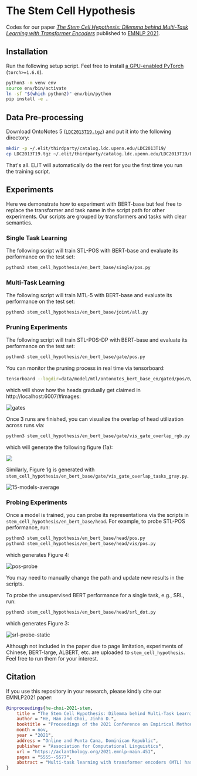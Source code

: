 # The Stem Cell Hypothesis

Codes for our paper *[The Stem Cell Hypothesis: Dilemma behind Multi-Task Learning with Transformer Encoders](https://aclanthology.org/2021.emnlp-main.451/)* published to [EMNLP 2021](https://2021.emnlp.org/). 

## Installation

Run the following setup script. Feel free to install [a GPU-enabled PyTorch](https://pytorch.org/get-started/locally/) (`torch>=1.6.0`).

```bash
python3 -m venv env
source env/bin/activate
ln -sf "$(which python2)" env/bin/python
pip install -e .
```

## Data Pre-processing

Download OntoNotes 5 ([`LDC2013T19.tgz`](https://catalog.ldc.upenn.edu/LDC2013T19)) and put it into the following directory:

```bash
mkdir -p ~/.elit/thirdparty/catalog.ldc.upenn.edu/LDC2013T19/
cp LDC2013T19.tgz ~/.elit/thirdparty/catalog.ldc.upenn.edu/LDC2013T19/LDC2013T19.tgz
```

That's all. ELIT will automatically do the rest for you the first time you run the training script.

## Experiments

Here we demonstrate how to experiment with BERT-base but feel free to replace the transformer and task name in the script path for other experiments. Our scripts are grouped by transformers and tasks with clear semantics.

### Single Task Learning

The following script will train STL-POS with BERT-base and evaluate its performance on the test set:

```bash
python3 stem_cell_hypothesis/en_bert_base/single/pos.py
```

### Multi-Task Learning

The following script will train MTL-5 with BERT-base and evaluate its performance on the test set:

```bash
python3 stem_cell_hypothesis/en_bert_base/joint/all.py
```

### Pruning Experiments

The following script will train STL-POS-DP with BERT-base and evaluate its performance on the test set:

```bash
python3 stem_cell_hypothesis/en_bert_base/gate/pos.py
```

You can monitor the pruning process in real time via tensorboard:

```bash
tensorboard --logdir=data/model/mtl/ontonotes_bert_base_en/gated/pos/0/runs --samples_per_plugin images=1000
```

which will show how the heads gradually get claimed in http://localhost:6007/#images:

![gates](docs/gates.gif)

Once 3 runs are finished, you can visualize the overlap of head utilization across runs via:

```bash
python3 stem_cell_hypothesis/en_bert_base/gate/vis_gate_overlap_rgb.py
```

which will generate the following figure (1a):

![](docs/gates-overlap.png)

Similarly, Figure 1g is generated with `stem_cell_hypothesis/en_bert_base/gate/vis_gate_overlap_tasks_gray.py`.

![15-models-average](docs/15-models-average.png)

### Probing Experiments

Once a model is trained, you can probe its representations via the scripts in `stem_cell_hypothesis/en_bert_base/head`. For example, to probe STL-POS performance, run:

```bash
python3 stem_cell_hypothesis/en_bert_base/head/pos.py
python3 stem_cell_hypothesis/en_bert_base/head/vis/pos.py
```

which generates Figure 4:

![pos-probe](docs/pos-probe.png)

You may need to manually change the path and update new results in the scripts.

To probe the unsupervised BERT performance for a single task, e.g., SRL, run:

```bash
python3 stem_cell_hypothesis/en_bert_base/head/srl_dot.py
```

which generates Figure 3:

![srl-probe-static](docs/srl-probe-static.png)

Although not included in the paper due to page limitation, experiments of Chinese, BERT-large, ALBERT, etc. are uploaded to `stem_cell_hypothesis`. Feel free to run them for your interest.

## Citation

If you use this repository in your research, please kindly cite our EMNLP2021 paper:

```bibtex
@inproceedings{he-choi-2021-stem,
    title = "The Stem Cell Hypothesis: Dilemma behind Multi-Task Learning with Transformer Encoders",
    author = "He, Han and Choi, Jinho D.",
    booktitle = "Proceedings of the 2021 Conference on Empirical Methods in Natural Language Processing",
    month = nov,
    year = "2021",
    address = "Online and Punta Cana, Dominican Republic",
    publisher = "Association for Computational Linguistics",
    url = "https://aclanthology.org/2021.emnlp-main.451",
    pages = "5555--5577",
    abstract = "Multi-task learning with transformer encoders (MTL) has emerged as a powerful technique to improve performance on closely-related tasks for both accuracy and efficiency while a question still remains whether or not it would perform as well on tasks that are distinct in nature. We first present MTL results on five NLP tasks, POS, NER, DEP, CON, and SRL, and depict its deficiency over single-task learning. We then conduct an extensive pruning analysis to show that a certain set of attention heads get claimed by most tasks during MTL, who interfere with one another to fine-tune those heads for their own objectives. Based on this finding, we propose the Stem Cell Hypothesis to reveal the existence of attention heads naturally talented for many tasks that cannot be jointly trained to create adequate embeddings for all of those tasks. Finally, we design novel parameter-free probes to justify our hypothesis and demonstrate how attention heads are transformed across the five tasks during MTL through label analysis.",
}
```